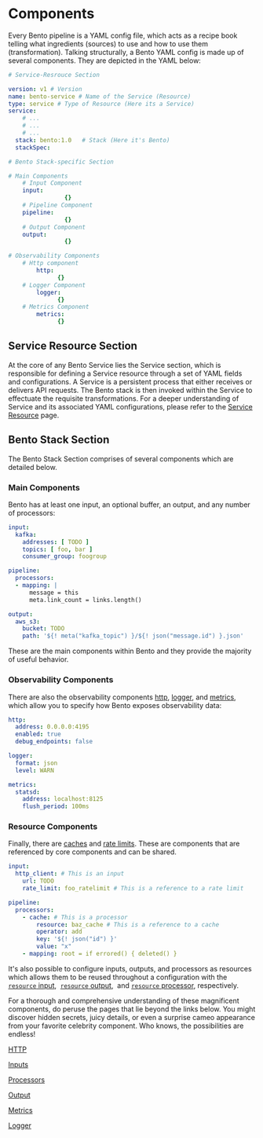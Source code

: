 
# Components

Every Bento pipeline is a YAML config file, which acts as a recipe book telling what ingredients (sources) to use and how to use them (transformation). Talking structurally, a Bento YAML config is made up of several components. They are depicted in the YAML below:

```yaml
# Service-Resrouce Section

version: v1 # Version
name: bento-service # Name of the Service (Resource)
type: service # Type of Resource (Here its a Service)
service:
	# ...
	# ...
	# ... 
  stack: bento:1.0   # Stack (Here it's Bento)
  stackSpec:

# Bento Stack-specific Section

# Main Components
	# Input Component 
    input:
				{} 
	# Pipeline Component 
    pipeline:
				{} 
	# Output Component
    output: 
				{} 

# Observability Components
	# Http component
		http:
			  {}
	# Logger Component
		logger:
			  {}
	# Metrics Component
		metrics:
			  {}
```

## Service Resource Section

At the core of any Bento Service lies the Service section, which is responsible for defining a Service resource through a set of YAML fields and configurations. A Service is a persistent process that either receives or delivers API requests. The Bento stack is then invoked within the Service to effectuate the requisite transformations. For a deeper understanding of Service and its associated YAML configurations, please refer to the [Service Resource](/resources/service/) page.

## Bento Stack Section

The Bento Stack Section comprises of several components which are detailed below.

### **Main Components**

Bento has at least one input, an optional buffer, an output, and any number of processors:

```yaml
input:
  kafka:
    addresses: [ TODO ]
    topics: [ foo, bar ]
    consumer_group: foogroup

pipeline:
  processors:
  - mapping: |
      message = this
      meta.link_count = links.length()

output:
  aws_s3:
    bucket: TODO
    path: '${! meta("kafka_topic") }/${! json("message.id") }.json'
```

These are the main components within Bento and they provide the majority of useful behavior.

### **Observability Components**

There are also the observability components [http](/resources/stacks/bento/components/http/), [logger](/resources/stacks/bento/components/logger/), and [metrics](/resources/stacks/bento/components/metrics/), which allow you to specify how Bento exposes observability data:

```yaml
http:
  address: 0.0.0.0:4195
  enabled: true
  debug_endpoints: false

logger:
  format: json
  level: WARN

metrics:
  statsd:
    address: localhost:8125
    flush_period: 100ms
```

### **Resource Components**

Finally, there are [caches](/resources/stacks/bento/components/metrics/#caches) and [rate limits](/resources/stacks/bento/components/rate_limit/). These are components that are referenced by core components and can be shared.

```yaml
input:
  http_client: # This is an input
    url: TODO
    rate_limit: foo_ratelimit # This is a reference to a rate limit

pipeline:
  processors:
    - cache: # This is a processor
        resource: baz_cache # This is a reference to a cache
        operator: add
        key: '${! json("id") }'
        value: "x"
    - mapping: root = if errored() { deleted() }
```

It's also possible to configure inputs, outputs, and processors as resources which allows them to be reused throughout a configuration with the [`resource` input](/resources/stacks/bento/components/inputs/),  [`resource` output](/resources/stacks/bento/components/output/),  and [`resource` processor](/resources/stacks/bento/components/processors/), respectively.

For a thorough and comprehensive understanding of these magnificent components, do peruse the pages that lie beyond the links below. You might discover hidden secrets, juicy details, or even a surprise cameo appearance from your favorite celebrity component. Who knows, the possibilities are endless!

[HTTP](/resources/stacks/bento/components/http/)

[Inputs](/resources/stacks/bento/components/inputs/)

[Processors](/resources/stacks/bento/components/processors/)

[Output](/resources/stacks/bento/components/output/)

[Metrics](/resources/stacks/bento/components/metrics/)

[Logger](/resources/stacks/bento/components/logger/)